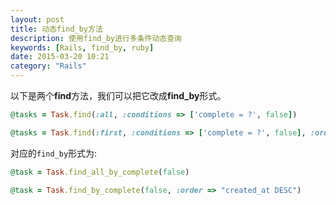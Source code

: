 ```yaml
---
layout: post
title: 动态find_by方法
description: 使用find_by进行多条件动态查询
keywords: [Rails, find_by, ruby]
date: 2015-03-20 10:21
category: "Rails"
---
```


以下是两个**find**方法，我们可以把它改成**find_by**形式。

```ruby
@tasks = Task.find(:all, :conditions => ['complete = ?', false])

@tasks = Task.find(:first, :conditions => ['complete = ?', false], :order => 'created_at DESC')
```

对应的`find_by`形式为:

```ruby
@task = Task.find_all_by_complete(false)

@task = Task.find_by_complete(false, :order => "created_at DESC")
```
